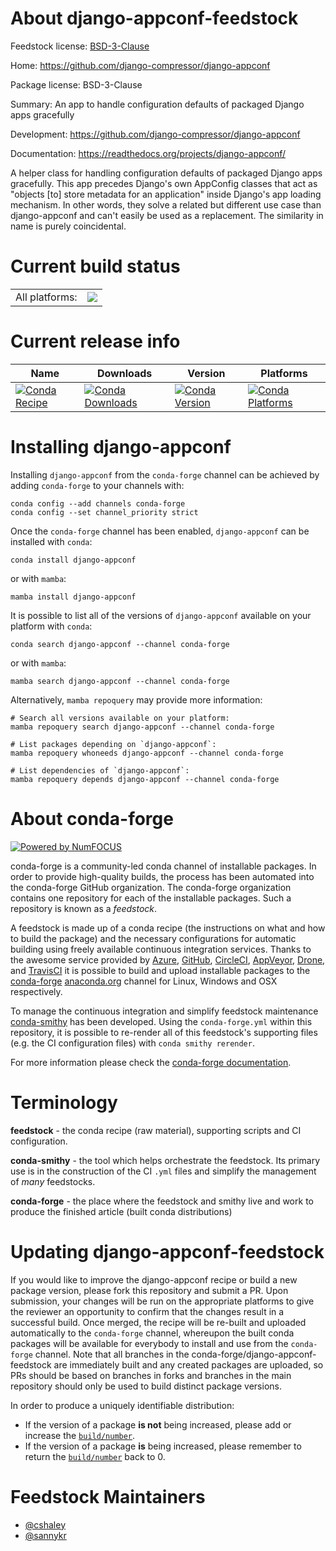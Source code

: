 About django-appconf-feedstock
==============================

Feedstock license: [BSD-3-Clause](https://github.com/conda-forge/django-appconf-feedstock/blob/main/LICENSE.txt)

Home: https://github.com/django-compressor/django-appconf

Package license: BSD-3-Clause

Summary: An app to handle configuration defaults of packaged Django apps gracefully

Development: https://github.com/django-compressor/django-appconf

Documentation: https://readthedocs.org/projects/django-appconf/

A helper class for handling configuration defaults of packaged Django apps gracefully. This app precedes Django's
own AppConfig classes that act as "objects [to] store metadata for an application" inside Django's app loading
mechanism. In other words, they solve a related but different use case than django-appconf and can't easily be
used as a replacement. The similarity in name is purely coincidental.


Current build status
====================


<table><tr><td>All platforms:</td>
    <td>
      <a href="https://dev.azure.com/conda-forge/feedstock-builds/_build/latest?definitionId=2874&branchName=main">
        <img src="https://dev.azure.com/conda-forge/feedstock-builds/_apis/build/status/django-appconf-feedstock?branchName=main">
      </a>
    </td>
  </tr>
</table>

Current release info
====================

| Name | Downloads | Version | Platforms |
| --- | --- | --- | --- |
| [![Conda Recipe](https://img.shields.io/badge/recipe-django--appconf-green.svg)](https://anaconda.org/conda-forge/django-appconf) | [![Conda Downloads](https://img.shields.io/conda/dn/conda-forge/django-appconf.svg)](https://anaconda.org/conda-forge/django-appconf) | [![Conda Version](https://img.shields.io/conda/vn/conda-forge/django-appconf.svg)](https://anaconda.org/conda-forge/django-appconf) | [![Conda Platforms](https://img.shields.io/conda/pn/conda-forge/django-appconf.svg)](https://anaconda.org/conda-forge/django-appconf) |

Installing django-appconf
=========================

Installing `django-appconf` from the `conda-forge` channel can be achieved by adding `conda-forge` to your channels with:

```
conda config --add channels conda-forge
conda config --set channel_priority strict
```

Once the `conda-forge` channel has been enabled, `django-appconf` can be installed with `conda`:

```
conda install django-appconf
```

or with `mamba`:

```
mamba install django-appconf
```

It is possible to list all of the versions of `django-appconf` available on your platform with `conda`:

```
conda search django-appconf --channel conda-forge
```

or with `mamba`:

```
mamba search django-appconf --channel conda-forge
```

Alternatively, `mamba repoquery` may provide more information:

```
# Search all versions available on your platform:
mamba repoquery search django-appconf --channel conda-forge

# List packages depending on `django-appconf`:
mamba repoquery whoneeds django-appconf --channel conda-forge

# List dependencies of `django-appconf`:
mamba repoquery depends django-appconf --channel conda-forge
```


About conda-forge
=================

[![Powered by
NumFOCUS](https://img.shields.io/badge/powered%20by-NumFOCUS-orange.svg?style=flat&colorA=E1523D&colorB=007D8A)](https://numfocus.org)

conda-forge is a community-led conda channel of installable packages.
In order to provide high-quality builds, the process has been automated into the
conda-forge GitHub organization. The conda-forge organization contains one repository
for each of the installable packages. Such a repository is known as a *feedstock*.

A feedstock is made up of a conda recipe (the instructions on what and how to build
the package) and the necessary configurations for automatic building using freely
available continuous integration services. Thanks to the awesome service provided by
[Azure](https://azure.microsoft.com/en-us/services/devops/), [GitHub](https://github.com/),
[CircleCI](https://circleci.com/), [AppVeyor](https://www.appveyor.com/),
[Drone](https://cloud.drone.io/welcome), and [TravisCI](https://travis-ci.com/)
it is possible to build and upload installable packages to the
[conda-forge](https://anaconda.org/conda-forge) [anaconda.org](https://anaconda.org/)
channel for Linux, Windows and OSX respectively.

To manage the continuous integration and simplify feedstock maintenance
[conda-smithy](https://github.com/conda-forge/conda-smithy) has been developed.
Using the ``conda-forge.yml`` within this repository, it is possible to re-render all of
this feedstock's supporting files (e.g. the CI configuration files) with ``conda smithy rerender``.

For more information please check the [conda-forge documentation](https://conda-forge.org/docs/).

Terminology
===========

**feedstock** - the conda recipe (raw material), supporting scripts and CI configuration.

**conda-smithy** - the tool which helps orchestrate the feedstock.
                   Its primary use is in the construction of the CI ``.yml`` files
                   and simplify the management of *many* feedstocks.

**conda-forge** - the place where the feedstock and smithy live and work to
                  produce the finished article (built conda distributions)


Updating django-appconf-feedstock
=================================

If you would like to improve the django-appconf recipe or build a new
package version, please fork this repository and submit a PR. Upon submission,
your changes will be run on the appropriate platforms to give the reviewer an
opportunity to confirm that the changes result in a successful build. Once
merged, the recipe will be re-built and uploaded automatically to the
`conda-forge` channel, whereupon the built conda packages will be available for
everybody to install and use from the `conda-forge` channel.
Note that all branches in the conda-forge/django-appconf-feedstock are
immediately built and any created packages are uploaded, so PRs should be based
on branches in forks and branches in the main repository should only be used to
build distinct package versions.

In order to produce a uniquely identifiable distribution:
 * If the version of a package **is not** being increased, please add or increase
   the [``build/number``](https://docs.conda.io/projects/conda-build/en/latest/resources/define-metadata.html#build-number-and-string).
 * If the version of a package **is** being increased, please remember to return
   the [``build/number``](https://docs.conda.io/projects/conda-build/en/latest/resources/define-metadata.html#build-number-and-string)
   back to 0.

Feedstock Maintainers
=====================

* [@cshaley](https://github.com/cshaley/)
* [@sannykr](https://github.com/sannykr/)

